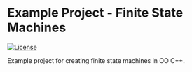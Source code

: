 # Example Project - Finite State Machines
[![License](https://img.shields.io/github/license/TobiasBriones/example.math.computation.model.cpp.fsm)](https://github.com/TobiasBriones/example.math.computation.model.cpp.fsm/blob/master/LICENSE)

Example project for creating finite state machines in OO C++.
